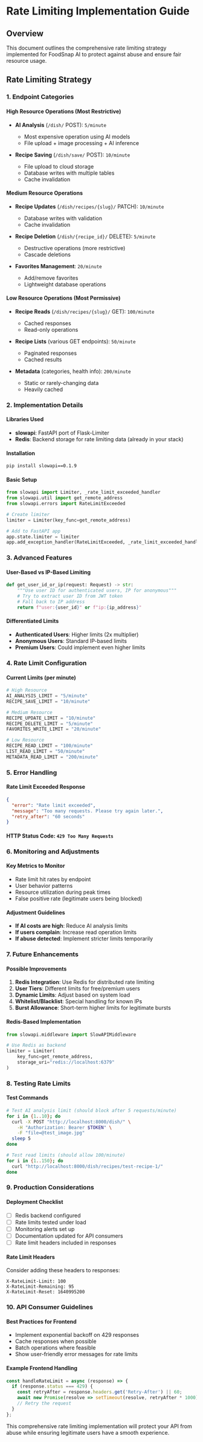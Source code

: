 # Rate Limiting Implementation Guide

## Overview

This document outlines the comprehensive rate limiting strategy implemented for FoodSnap AI to protect against abuse and ensure fair resource usage.

## Rate Limiting Strategy

### 1. Endpoint Categories

#### High Resource Operations (Most Restrictive)
- **AI Analysis** (`/dish/` POST): `5/minute`
  - Most expensive operation using AI models
  - File upload + image processing + AI inference
  
- **Recipe Saving** (`/dish/save/` POST): `10/minute`
  - File upload to cloud storage
  - Database writes with multiple tables
  - Cache invalidation

#### Medium Resource Operations
- **Recipe Updates** (`/dish/recipes/{slug}/` PATCH): `10/minute`
  - Database writes with validation
  - Cache invalidation
  
- **Recipe Deletion** (`/dish/{recipe_id}/` DELETE): `5/minute`
  - Destructive operations (more restrictive)
  - Cascade deletions
  
- **Favorites Management**: `20/minute`
  - Add/remove favorites
  - Lightweight database operations

#### Low Resource Operations (Most Permissive)
- **Recipe Reads** (`/dish/recipes/{slug}/` GET): `100/minute`
  - Cached responses
  - Read-only operations
  
- **Recipe Lists** (various GET endpoints): `50/minute`
  - Paginated responses
  - Cached results
  
- **Metadata** (categories, health info): `200/minute`
  - Static or rarely-changing data
  - Heavily cached

### 2. Implementation Details

#### Libraries Used
- **slowapi**: FastAPI port of Flask-Limiter
- **Redis**: Backend storage for rate limiting data (already in your stack)

#### Installation
```bash
pip install slowapi==0.1.9
```

#### Basic Setup
```python
from slowapi import Limiter, _rate_limit_exceeded_handler
from slowapi.util import get_remote_address
from slowapi.errors import RateLimitExceeded

# Create limiter
limiter = Limiter(key_func=get_remote_address)

# Add to FastAPI app
app.state.limiter = limiter
app.add_exception_handler(RateLimitExceeded, _rate_limit_exceeded_handler)
```

### 3. Advanced Features

#### User-Based vs IP-Based Limiting
```python
def get_user_id_or_ip(request: Request) -> str:
    """Use user ID for authenticated users, IP for anonymous"""
    # Try to extract user ID from JWT token
    # Fall back to IP address
    return f"user:{user_id}" or f"ip:{ip_address}"
```

#### Differentiated Limits
- **Authenticated Users**: Higher limits (2x multiplier)
- **Anonymous Users**: Standard IP-based limits
- **Premium Users**: Could implement even higher limits

### 4. Rate Limit Configuration

#### Current Limits (per minute)
```python
# High Resource
AI_ANALYSIS_LIMIT = "5/minute"
RECIPE_SAVE_LIMIT = "10/minute"

# Medium Resource  
RECIPE_UPDATE_LIMIT = "10/minute"
RECIPE_DELETE_LIMIT = "5/minute"
FAVORITES_WRITE_LIMIT = "20/minute"

# Low Resource
RECIPE_READ_LIMIT = "100/minute"
LIST_READ_LIMIT = "50/minute"
METADATA_READ_LIMIT = "200/minute"
```

### 5. Error Handling

#### Rate Limit Exceeded Response
```json
{
  "error": "Rate limit exceeded",
  "message": "Too many requests. Please try again later.",
  "retry_after": "60 seconds"
}
```

#### HTTP Status Code: `429 Too Many Requests`

### 6. Monitoring and Adjustments

#### Key Metrics to Monitor
- Rate limit hit rates by endpoint
- User behavior patterns
- Resource utilization during peak times
- False positive rate (legitimate users being blocked)

#### Adjustment Guidelines
- **If AI costs are high**: Reduce AI analysis limits
- **If users complain**: Increase read operation limits
- **If abuse detected**: Implement stricter limits temporarily

### 7. Future Enhancements

#### Possible Improvements
1. **Redis Integration**: Use Redis for distributed rate limiting
2. **User Tiers**: Different limits for free/premium users
3. **Dynamic Limits**: Adjust based on system load
4. **Whitelist/Blacklist**: Special handling for known IPs
5. **Burst Allowance**: Short-term higher limits for legitimate bursts

#### Redis-Based Implementation
```python
from slowapi.middleware import SlowAPIMiddleware

# Use Redis as backend
limiter = Limiter(
    key_func=get_remote_address,
    storage_uri="redis://localhost:6379"
)
```

### 8. Testing Rate Limits

#### Test Commands
```bash
# Test AI analysis limit (should block after 5 requests/minute)
for i in {1..10}; do
  curl -X POST "http://localhost:8000/dish/" \
    -H "Authorization: Bearer $TOKEN" \
    -F "file=@test_image.jpg"
  sleep 5
done

# Test read limits (should allow 100/minute)
for i in {1..150}; do
  curl "http://localhost:8000/dish/recipes/test-recipe-1/"
done
```

### 9. Production Considerations

#### Deployment Checklist
- [ ] Redis backend configured
- [ ] Rate limits tested under load
- [ ] Monitoring alerts set up
- [ ] Documentation updated for API consumers
- [ ] Rate limit headers included in responses

#### Rate Limit Headers
Consider adding these headers to responses:
```
X-RateLimit-Limit: 100
X-RateLimit-Remaining: 95
X-RateLimit-Reset: 1640995200
```

### 10. API Consumer Guidelines

#### Best Practices for Frontend
- Implement exponential backoff on 429 responses
- Cache responses when possible
- Batch operations where feasible
- Show user-friendly error messages for rate limits

#### Example Frontend Handling
```javascript
const handleRateLimit = async (response) => {
  if (response.status === 429) {
    const retryAfter = response.headers.get('Retry-After') || 60;
    await new Promise(resolve => setTimeout(resolve, retryAfter * 1000));
    // Retry the request
  }
};
```

This comprehensive rate limiting implementation will protect your API from abuse while ensuring legitimate users have a smooth experience. 